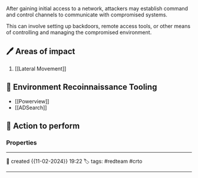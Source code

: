 
After gaining initial access to a network, attackers may establish command and control channels to communicate with compromised systems. 

This can involve setting up backdoors, remote access tools, or other means of controlling and managing the compromised environment.

## 🖊️ Areas of impact

1) [[Lateral Movement]]


## 📔 Environment Recoinnaissance Tooling

- [[Powerview]]
- [[ADSearch]]


##  📗 Action to perform 







### Properties
---
📆 created   {{11-02-2024}} 19:22
🏷️ tags: #redteam #crto 

---

